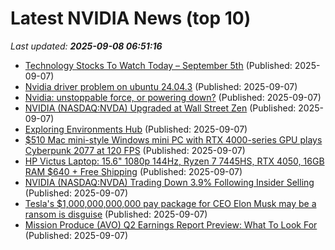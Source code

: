 # Latest NVIDIA News (top 10)
_Last updated: **2025-09-08 06:51:16**_

- [Technology Stocks To Watch Today – September 5th](https://www.etfdailynews.com/2025/09/07/technology-stocks-to-watch-today-september-5th/) (Published: 2025-09-07)
- [Nvidia driver problem on ubuntu 24.04.3](https://askubuntu.com/questions/1555644/nvidia-driver-problem-on-ubuntu-24-04-3) (Published: 2025-09-07)
- [Nvidia: unstoppable force, or powering down?](https://theweek.com/business/companies/nvidia-unstoppable-force-or-powering-down) (Published: 2025-09-07)
- [NVIDIA (NASDAQ:NVDA) Upgraded at Wall Street Zen](https://www.etfdailynews.com/2025/09/07/nvidia-nasdaqnvda-upgraded-at-wall-street-zen/) (Published: 2025-09-07)
- [Exploring Environments Hub](https://huggingface.co/blog/anakin87/environments-hub) (Published: 2025-09-07)
- [$510 Mac mini-style Windows mini PC with RTX 4000-series GPU plays Cyberpunk 2077 at 120 FPS](https://www.notebookcheck.net/510-Mac-mini-style-Windows-mini-PC-with-RTX-4000-series-GPU-plays-Cyberpunk-2077-at-120-FPS.1107567.0.html) (Published: 2025-09-07)
- [HP Victus Laptop: 15.6" 1080p 144Hz, Ryzen 7 7445HS, RTX 4050, 16GB RAM $640 + Free Shipping](https://slickdeals.net/f/18585514-hp-victus-laptop-15-6-1080p-144hz-ryzen-7-7445hs-rtx-4050-16gb-ram-640-free-shipping) (Published: 2025-09-07)
- [NVIDIA (NASDAQ:NVDA) Trading Down 3.9% Following Insider Selling](https://www.etfdailynews.com/2025/09/07/nvidia-nasdaqnvda-trading-down-3-9-following-insider-selling/) (Published: 2025-09-07)
- [Tesla's $1,000,000,000,000 pay package for CEO Elon Musk may be a ransom is disguise](https://economictimes.indiatimes.com/news/international/business/teslas-1000000000000-pay-package-for-ceo-elon-musk-may-actually-be-a-ransom/articleshow/123743205.cms) (Published: 2025-09-07)
- [Mission Produce (AVO) Q2 Earnings Report Preview: What To Look For](https://finance.yahoo.com/news/mission-produce-avo-q2-earnings-030048257.html) (Published: 2025-09-07)
